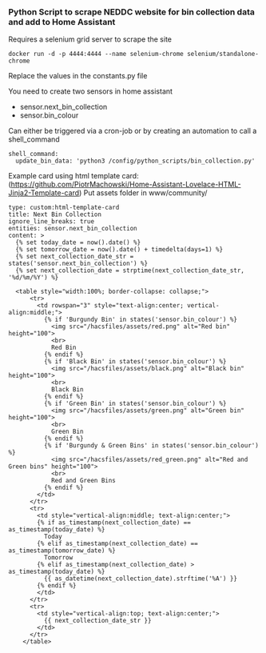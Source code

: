 ### Python Script to scrape NEDDC website for bin collection data and add to Home Assistant ###

Requires a selenium grid server to scrape the site
````
docker run -d -p 4444:4444 --name selenium-chrome selenium/standalone-chrome
````

Replace the values in the constants.py file

You need to create two sensors in home assistant
 - sensor.next_bin_collection
 - sensor.bin_colour

Can either be triggered via a cron-job or by creating an automation to call a shell_command
````
shell_command:
  update_bin_data: 'python3 /config/python_scripts/bin_collection.py'
````

Example card using html template card:
(https://github.com/PiotrMachowski/Home-Assistant-Lovelace-HTML-Jinja2-Template-card)
Put assets folder in www/community/

````
type: custom:html-template-card
title: Next Bin Collection
ignore_line_breaks: true
entities: sensor.next_bin_collection
content: >
  {% set today_date = now().date() %}
  {% set tomorrow_date = now().date() + timedelta(days=1) %}
  {% set next_collection_date_str = states('sensor.next_bin_collection') %}
  {% set next_collection_date = strptime(next_collection_date_str, '%d/%m/%Y') %}

  <table style="width:100%; border-collapse: collapse;">
      <tr>
        <td rowspan="3" style="text-align:center; vertical-align:middle;">
          {% if 'Burgundy Bin' in states('sensor.bin_colour') %}
            <img src="/hacsfiles/assets/red.png" alt="Red bin" height="100">
            <br>
            Red Bin
          {% endif %}
          {% if 'Black Bin' in states('sensor.bin_colour') %}
            <img src="/hacsfiles/assets/black.png" alt="Black bin" height="100">
            <br>
            Black Bin
          {% endif %}
          {% if 'Green Bin' in states('sensor.bin_colour') %}
            <img src="/hacsfiles/assets/green.png" alt="Green bin" height="100">
            <br>
            Green Bin
          {% endif %}
          {% if 'Burgundy & Green Bins' in states('sensor.bin_colour') %}
            <img src="/hacsfiles/assets/red_green.png" alt="Red and Green bins" height="100">
            <br>
            Red and Green Bins
          {% endif %}
        </td>
      </tr>
      <tr>
        <td style="vertical-align:middle; text-align:center;">
        {% if as_timestamp(next_collection_date) == as_timestamp(today_date) %}
          Today
        {% elif as_timestamp(next_collection_date) == as_timestamp(tomorrow_date) %}
          Tomorrow
        {% elif as_timestamp(next_collection_date) > as_timestamp(today_date) %}
          {{ as_datetime(next_collection_date).strftime('%A') }}
        {% endif %}
        </td>
      </tr>
      <tr>
        <td style="vertical-align:top; text-align:center;">
          {{ next_collection_date_str }}
        </td>
      </tr>
    </table>
````
